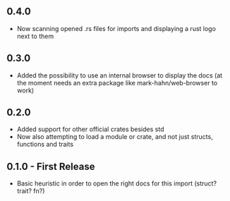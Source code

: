 ## 0.4.0
* Now scanning opened .rs files for imports and displaying a rust logo next to them

## 0.3.0
* Added the possibility to use an internal browser to display the docs (at the moment needs an extra package like mark-hahn/web-browser to work)

## 0.2.0
* Added support for other official crates besides std
* Now also attempting to load a module or crate, and not just structs, functions and traits

## 0.1.0 - First Release
* Basic heuristic in order to open the right docs for this import (struct? trait? fn?)
